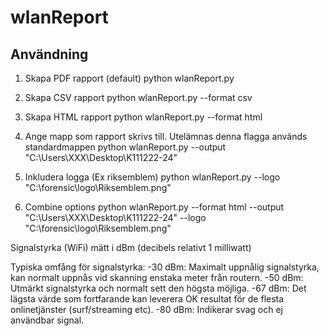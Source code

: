 # wlanReport

## Användning
1) Skapa PDF rapport (default)
python wlanReport.py

2) Skapa CSV rapport
python wlanReport.py --format csv

3) Skapa HTML rapport
python wlanReport.py --format html

4) Ange mapp som rapport skrivs till. Utelämnas denna flagga används standardmappen 
python wlanReport.py --output "C:\Users\XXX\Desktop\K111222-24\"

5) Inkludera logga (Ex riksemblem)
python wlanReport.py --logo "C:\forensic\logo\Riksemblem.png"

6) Combine options
python wlanReport.py --format html --output "C:\Users\XXX\Desktop\K111222-24\" --logo "C:\forensic\logo\Riksemblem.png"

Signalstyrka (WiFi) mätt i dBm (decibels relativt 1 milliwatt)

Typiska omfång för signalstyrka:
-30 dBm: Maximalt uppnålig signalstyrka, kan normalt uppnås vid skanning enstaka meter från routern.
-50 dBm: Utmärkt signalstyrka och normalt sett den högsta möjliga.
-67 dBm: Det lägsta värde som fortfarande kan leverera OK resultat för de flesta onlinetjänster (surf/streaming etc).
-80 dBm: Indikerar svag och ej användbar signal.